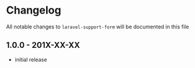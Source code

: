 # Changelog

All notable changes to `laravel-support-form` will be documented in this file

## 1.0.0 - 201X-XX-XX

- initial release
